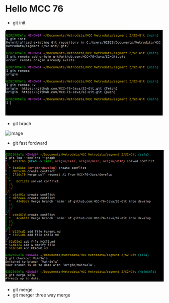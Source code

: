 # Hello MCC 76

- git init

![image](img/init.png)

- git brach

![image](img/brach.png)

- git fast fordward

![image](img/fordward.png)


- git merge
- git merger three way merge
